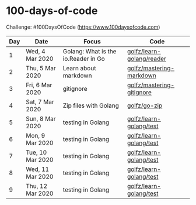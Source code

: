 # 100-days-of-code
Challenge: #100DaysOfCode (https://www.100daysofcode.com)

Day | Date | Focus | Code
----|----- | ----- | ----
1 | Wed, 4 Mar 2020 | Golang: What is the io.Reader in Go | [golfz/learn-golang/reader](https://github.com/golfz/learn-golang/tree/master/reader)
2 | Thu, 5 Mar 2020 | Learn about markdown | [golfz/mastering-markdown](https://github.com/golfz/mastering-markdown)
3 | Fri, 6 Mar 2020 | gitignore | [golfz/mastering-gitignore](https://github.com/golfz/mastering-gitignore)
4 | Sat, 7 Mar 2020 | Zip files with Golang | [golfz/go-zip](https://github.com/golfz/go-zip)
5 | Sun, 8 Mar 2020 | testing in Golang | [golfz/learn-golang/test](https://github.com/golfz/learn-golang/tree/master/test)
6 | Mon, 9 Mar 2020 | testing in Golang | [golfz/learn-golang/test](https://github.com/golfz/learn-golang/tree/master/test)
7 | Tue, 10 Mar 2020 | testing in Golang | [golfz/learn-golang/test](https://github.com/golfz/learn-golang/tree/master/test)
8 | Wed, 11 Mar 2020 | testing in Golang | [golfz/learn-golang/test](https://github.com/golfz/learn-golang/tree/master/test)
9 | Thu, 12 Mar 2020 | testing in Golang | [golfz/learn-golang/test](https://github.com/golfz/learn-golang/tree/master/test)
